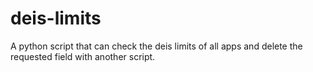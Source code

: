 # deis-limits
A python script that can check the deis limits of all apps and delete the requested field with another script.
